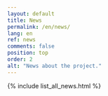 ```yaml
---
layout: default
title: News
permalink: /en/news/
lang: en
ref: news
comments: false
position: top
order: 2
alt: "News about the project."
---
```


{% include list_all_news.html %}
